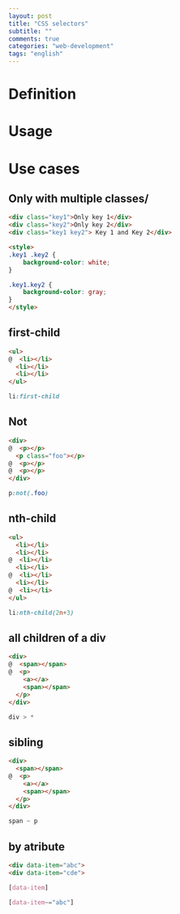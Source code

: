 ```yaml
---
layout: post
title: "CSS selectors"
subtitle: ""
comments: true
categories: "web-development"
tags: "english"
---
```


# Definition

# Usage

# Use cases

## Only with multiple classes/<token>

```html
<div class="key1">Only key 1</div>
<div class="key2">Only key 2</div>
<div class="key1 key2"> Key 1 and Key 2</div>

<style>
.key1 .key2 {
    background-color: white;
}

.key1.key2 {
    background-color: gray;
}
</style>
```
## first-child
```html
<ul>
@  <li></li>
  <li></li>
  <li></li>
</ul>

```
```css
li:first-child
```

## Not

```html
<div>
@  <p></p>
  <p class="foo"></p>
@  <p></p>
@  <p></p>
</div>

```
```css
p:not(.foo)
```

## nth-child

```html
<ul>
  <li></li>
  <li></li>
@  <li></li>
  <li></li>
@  <li></li>
  <li></li>
@  <li></li>
</ul>

```
```css
li:nth-child(2n+3)
```
## all children of a div

```html
<div>
@  <span></span>
@  <p>
    <a></a>
    <span></span>
  </p>
</div>
```
```css
div > *
```

## sibling

```html
<div>
  <span></span>
@  <p>
    <a></a>
    <span></span>
  </p>
</div>
```
```css
span ~ p
```
## by atribute

```html
<div data-item="abc">
<div data-item="cde">
```

```css
[data-item]

[data-item~="abc"]
```